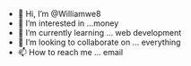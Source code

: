 - 👋 Hi, I’m @Williamwe8
- 👀 I’m interested in ...money
- 🌱 I’m currently learning ... web development
- 💞️ I’m looking to collaborate on ... everything
- 📫 How to reach me ... email

<!---
Williamwe8/Williamwe8 is a ✨ special ✨ repository because its `README.md` (this file) appears on your GitHub profile.
You can click the Preview link to take a look at your changes.
--->
